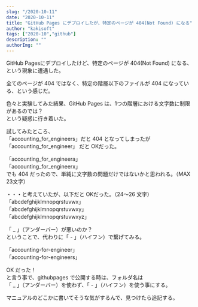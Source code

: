```yaml
---
slug: "/2020-10-11"
date: "2020-10-11"
title: "GitHub Pages にデプロイしたが、特定のページが 404(Not Found) になる"
author: "kakisoft"
tags: ["2020-10","github"]
description: ""
authorImg: ""
---
```


GitHub Pagesにデプロイしたけど、特定のページが 404(Not Found) になる、という現象に遭遇した。  

全てのページが 404 ではなく、特定の階層以下のファイルが 404 になっている、という感じだ。  

色々と実験してみた結果、GitHub Pages は、1つの階層における文字数に制限があるのでは？  
という疑惑に行き着いた。  

試してみたところ、  
「accounting\_for\_engineers」だと 404 となってしまったが  
「accounting\_for\_engineer」 だと OKだった。  

「accounting\_for\_engineera」  
「accounting\_for\_engineerx」  
でも 404 だったので、単純に文字数の問題だけではないかと思われる。（MAX 23文字）  

・・・と考えていたが、以下だと OKだった。（24～26 文字）  
「abcdefghijklmnopqrstuvwx」  
「abcdefghijklmnopqrstuvwxy」  
「abcdefghijklmnopqrstuvwxyz」  

「 \_ 」（アンダーバー）が悪いのか？  
ということで、代わりに「 - 」（ハイフン）で繋げてみる。  

「accounting-for-engineer」  
「accounting-for-engineers」  

OK だった！  
と言う事で、githubpages で公開する時は、フォルダ名は  
「 \_ 」（アンダーバー）を使わず、「 - 」（ハイフン）を使う事にする。  

マニュアルのどこかに書いてそうな気がするんで、見つけたら追記する。  





